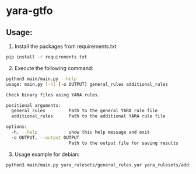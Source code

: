 # yara-gtfo

## Usage:

1. Install the packages from requirements.txt
```bash
pip install -r requirements.txt
```
2. Execute the following command:
```bash
python3 main/main.py --help                                                                                              
usage: main.py [-h] [-o OUTPUT] general_rules additional_rules

Check binary files using YARA rules.

positional arguments:
  general_rules         Path to the general YARA rule file
  additional_rules      Path to the additional YARA rule file

options:
  -h, --help            show this help message and exit
  -o OUTPUT, --output OUTPUT
                        Path to the output file for saving results
```
3. Usage example for debian:
```bash
python3 main/main.py yara_rulesets/general_rules.yar yara_rulesets/additional_rulesets/debian/debian_additional_rules.yar -o results_for_my_container.txt
```
